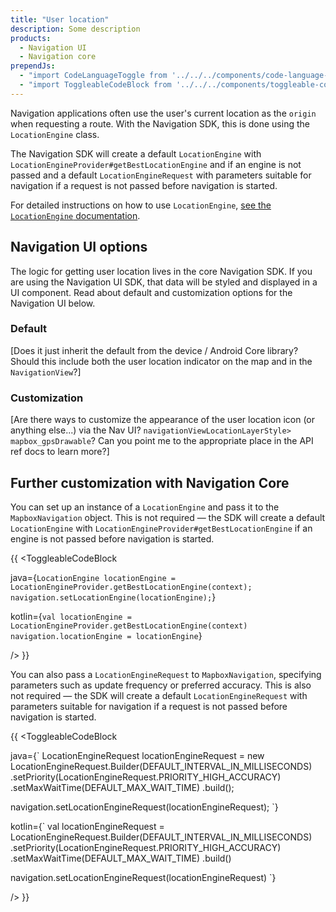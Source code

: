 ```yaml
---
title: "User location"
description: Some description
products:
  - Navigation UI
  - Navigation core
prependJs:
  - "import CodeLanguageToggle from '../../../components/code-language-toggle';"
  - "import ToggleableCodeBlock from '../../../components/toggleable-code-block';"
---
```


Navigation applications often use the user's current location as the `origin` when requesting a route. With the Navigation SDK, this is done using the `LocationEngine` class. 

The Navigation SDK will create a default `LocationEngine` with `LocationEngineProvider#getBestLocationEngine` and if an engine is not passed and a default `LocationEngineRequest` with parameters suitable for navigation if a request is not passed before navigation is started. 

For detailed instructions on how to use `LocationEngine`, [see the `LocationEngine` documentation](https://docs.mapbox.com/android/core/overview/#locationengine). 


## Navigation UI options

The logic for getting user location lives in the core Navigation SDK. If you are using the Navigation UI SDK, that data will be styled and displayed in a UI component. Read about default and customization options for the Navigation UI below.

### Default

[Does it just inherit the default from the device / Android Core library? Should this include both the user location indicator on the map and in the `NavigationView`?]

### Customization

[Are there ways to customize the appearance of the user location icon (or anything else...) via the Nav UI? `navigationViewLocationLayerStyle> mapbox_gpsDrawable`? Can you point me to the appropriate place in the API ref docs to learn more?] 


## Further customization with Navigation Core

You can set up an instance of a `LocationEngine` and pass it to the `MapboxNavigation` object. This is not required &mdash; the SDK will create a default `LocationEngine` with `LocationEngineProvider#getBestLocationEngine` if an engine is not passed before navigation is started.

{{
<CodeLanguageToggle id="nav-location-engine" />
<ToggleableCodeBlock

java={`
LocationEngine locationEngine = LocationEngineProvider.getBestLocationEngine(context);
navigation.setLocationEngine(locationEngine);
`}

kotlin={`
val locationEngine = LocationEngineProvider.getBestLocationEngine(context)
navigation.locationEngine = locationEngine
`}

/>
}}

You can also pass a `LocationEngineRequest` to `MapboxNavigation`, specifying parameters such as update frequency or preferred accuracy. This is also not required &mdash; the SDK will create a default `LocationEngineRequest` with parameters suitable for navigation if a request is not passed before navigation is started.  

{{
<CodeLanguageToggle id="nav-location-request" />
<ToggleableCodeBlock

java={`
LocationEngineRequest locationEngineRequest = new LocationEngineRequest.Builder(DEFAULT_INTERVAL_IN_MILLISECONDS)
    .setPriority(LocationEngineRequest.PRIORITY_HIGH_ACCURACY)
    .setMaxWaitTime(DEFAULT_MAX_WAIT_TIME)
    .build();

navigation.setLocationEngineRequest(locationEngineRequest);
`}

kotlin={`
val locationEngineRequest = LocationEngineRequest.Builder(DEFAULT_INTERVAL_IN_MILLISECONDS)
    .setPriority(LocationEngineRequest.PRIORITY_HIGH_ACCURACY)
    .setMaxWaitTime(DEFAULT_MAX_WAIT_TIME)
    .build()

navigation.setLocationEngineRequest(locationEngineRequest)
`}

/>
}}
